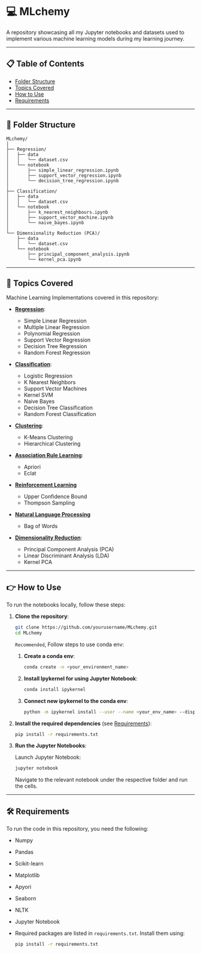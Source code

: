 # 💻 MLchemy

A repository showcasing all my Jupyter notebooks and datasets used to implement various machine learning models during my learning journey.

---

## 📋 Table of Contents

- [Folder Structure](#folder-structure)
- [Topics Covered](#topics-covered)
- [How to Use](#how-to-use)
- [Requirements](#requirements)

---

## 📂 Folder Structure

```
MLchemy/
│
├── Regression/
│   ├── data
│   │   └── dataset.csv
│   └── notebook
│       ├── simple_linear_regression.ipynb
│       ├── support_vector_regression.ipynb
│       └── decision_tree_regression.ipynb
│
├── Classification/
│   ├── data
│   │   └── dataset.csv
│   └── notebook
│       ├── k_nearest_neighbours.ipynb
│       ├── support_vector_machine.ipynb
│       └── naive_bayes.ipynb
│
└── Dimensionality Reduction (PCA)/
    ├── data
    │   └── dataset.csv
    └── notebook
        ├── principal_component_analysis.ipynb
        └── kernel_pca.ipynb
```

---

## 📎 Topics Covered

Machine Learning Implementations covered in this repository:

- **[Regression](./Regression/)**: 
   - Simple Linear Regression
   - Multiple Linear Regression
   - Polynomial Regression
   - Support Vector Regression
   - Decision Tree Regression
   - Random Forest Regression

- **[Classification](./Classification/)**: 
   - Logistic Regression
   - K Nearest Neighbors 
   - Support Vector Machines
   - Kernel SVM
   - Naive Bayes
   - Decision Tree Classification
   - Random Forest Classification

- **[Clustering](./Clustering/)**: 
   - K-Means Clustering
   - Hierarchical Clustering

- **[Association Rule Learning](./Association%20Rule%20Learning/)**:
   - Apriori
   - Eclat

- **[Reinforcement Learning](./Reinforcement%20Learning/)**
   - Upper Confidence Bound
   - Thompson Sampling

- **[Natural Language Processing](./Natural%20Language%20Processing/)**
   - Bag of Words

- **[Dimensionality Reduction](./PCA/)**: 
   - Principal Component Analysis (PCA)
   - Linear Discriminant Analysis (LDA)
   - Kernel PCA

---

## 👉 How to Use

To run the notebooks locally, follow these steps:

1. **Clone the repository**:

   ```bash
   git clone https://github.com/yourusername/MLchemy.git
   cd MLchemy
   ```

   `Recommended`, Follow steps to use conda env:

   1. **Create a conda env**: 

      ```bash
      conda create -n <your_environment_name>
      ```

   2. **Install Ipykernel for using Jupyter Notebook**:

      ```bash
      conda install ipykernel
      ```

   3. **Connect new ipykernel to the conda env**:

      ```bash
      python -m ipykernel install --user --name <your_env_name> --display-name "<new_name_for_your_kernel"
      ```

2. **Install the required dependencies** (see [Requirements](#requirements)):

   ```bash
   pip install -r requirements.txt
   ```

3. **Run the Jupyter Notebooks**:

   Launch Jupyter Notebook:

   ```bash
   jupyter notebook
   ```

   Navigate to the relevant notebook under the respective folder and run the cells.

---

## 🛠️ Requirements

To run the code in this repository, you need the following:

- Numpy
- Pandas 
- Scikit-learn
- Matplotlib
- Apyori
- Seaborn
- NLTK
- Jupyter Notebook
- Required packages are listed in `requirements.txt`. Install them using:

  ```bash
  pip install -r requirements.txt
  ```
